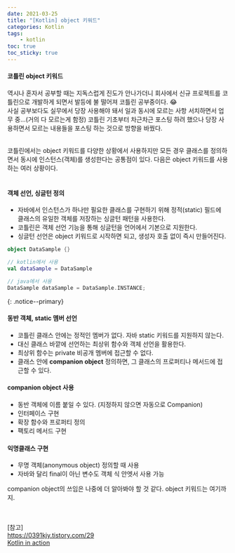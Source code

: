 ```yaml
---
date: 2021-03-25
title: "[Kotlin] object 키워드"
categories: Kotlin
tags:
    - kotlin
toc: true
toc_sticky: true
---
```

#### 코틀린 object 키워드  
역시나 혼자서 공부할 때는 지독스럽게 진도가 안나가더니 회사에서 신규 프로젝트를 코틀린으로 개발하게 되면서 발등에 불 떨어져 코틀린 공부중이다. 😂  
사실 공부보다도 실무에서 당장 사용해야 돼서 일과 동시에 모르는 사항 서치하면서 업무 중...(거의 다 모르는게 함정) 코틀린 기초부터 차근차근 포스팅 하려 했으나 당장 사용하면서 모르는 내용들을 포스팅 하는 것으로 방향을 바꿨다.   
&nbsp;  

코틀린에서는 object 키워드를 다양한 상황에서 사용하지만 모든 경우 클래스를 정의하면서 동시에 인스턴스(객체)를 생성한다는 공통점이 있다. 다음은 object 키워드를 사용하는 여러 상황이다.  
&nbsp;  

#### 객체 선언, 싱글턴 정의  
- 자바에서 인스턴스가 하나만 필요한 클래스를 구현하기 위해 정적(static) 필드에 클래스의 유일한 객체를 저장하는 싱글턴 패턴을 사용한다.  
- 코틀린은 객체 선언 기능을 통해 싱글턴을 언어에서 기본으로 지원한다.
- 싱글턴 선언은 object 키워드로 시작하면 되고, 생성자 호출 없이 즉시 만들어진다.  

``` kotlin
object DataSample {}

// kotlin에서 사용
val dataSample = DataSample

// java에서 사용
DataSample dataSample = DataSample.INSTANCE;
```
{: .notice--primary}  

#### 동반 객체, static 멤버 선언  
- 코틀린 클래스 안에는 정적인 멤버가 없다. 자바 static 키워드를 지원하지 않는다.  
- 대신 클래스 바깥에 선언하는 최상위 함수와 객체 선언을 활용한다.  
- 최상위 함수는 private 비공개 멤버에 접근할 수 없다.  
- 클래스 안에 <b>companion object</b> 정의하면, 그 클래스의 프로퍼티나 메서드에 접근할 수 있다.  

#### companion object 사용  
- 동반 객체에 이름 붙일 수 있다. (지정하지 않으면 자동으로 Companion)  
- 인터페이스 구현  
- 확장 함수와 프로퍼티 정의  
- 팩토리 메서드 구현  

#### 익명클래스 구현  
- 무명 객체(anonymous object) 정의할 때 사용  
- 자바와 달리 final이 아닌 변수도 객체 식 안엣서 사용 가능  

companion object의 쓰임은 나중에 더 알아봐야 할 것 같다. object 키워드는 여기까지.  

&nbsp;  
&nbsp;  
[참고]  
<https://0391kjy.tistory.com/29>  
[Kotlin in action](http://www.yes24.com/Product/Goods/55148593)  
